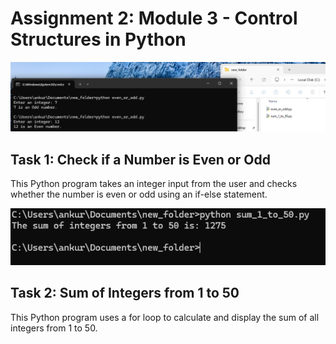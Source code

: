 # Assignment 2: Module 3 - Control Structures in Python

![Task 1 Output](assets/1.png)
## Task 1: Check if a Number is Even or Odd
This Python program takes an integer input from the user and checks whether the number is even or odd using an if-else statement.

![Task 2 Output](assets/2.png)
## Task 2: Sum of Integers from 1 to 50
This Python program uses a for loop to calculate and display the sum of all integers from 1 to 50.
